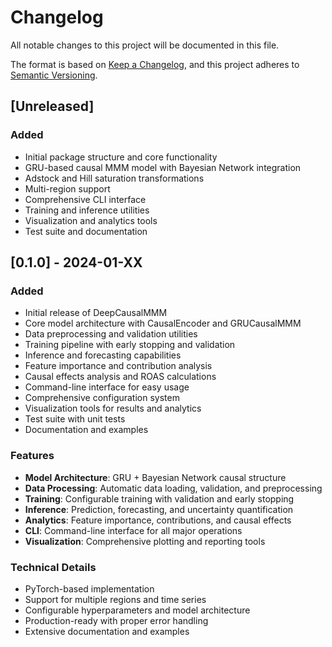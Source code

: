 # Changelog

All notable changes to this project will be documented in this file.

The format is based on [Keep a Changelog](https://keepachangelog.com/en/1.0.0/),
and this project adheres to [Semantic Versioning](https://semver.org/spec/v2.0.0.html).

## [Unreleased]

### Added
- Initial package structure and core functionality
- GRU-based causal MMM model with Bayesian Network integration
- Adstock and Hill saturation transformations
- Multi-region support
- Comprehensive CLI interface
- Training and inference utilities
- Visualization and analytics tools
- Test suite and documentation

## [0.1.0] - 2024-01-XX

### Added
- Initial release of DeepCausalMMM
- Core model architecture with CausalEncoder and GRUCausalMMM
- Data preprocessing and validation utilities
- Training pipeline with early stopping and validation
- Inference and forecasting capabilities
- Feature importance and contribution analysis
- Causal effects analysis and ROAS calculations
- Command-line interface for easy usage
- Comprehensive configuration system
- Visualization tools for results and analytics
- Test suite with unit tests
- Documentation and examples

### Features
- **Model Architecture**: GRU + Bayesian Network causal structure
- **Data Processing**: Automatic data loading, validation, and preprocessing
- **Training**: Configurable training with validation and early stopping
- **Inference**: Prediction, forecasting, and uncertainty quantification
- **Analytics**: Feature importance, contributions, and causal effects
- **CLI**: Command-line interface for all major operations
- **Visualization**: Comprehensive plotting and reporting tools

### Technical Details
- PyTorch-based implementation
- Support for multiple regions and time series
- Configurable hyperparameters and model architecture
- Production-ready with proper error handling
- Extensive documentation and examples 
